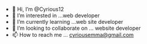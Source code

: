 - 👋 Hi, I’m @Cyrious12
- 👀 I’m interested in ...web developer
- 🌱 I’m currently learning ...web site developer
- 💞️ I’m looking to collaborate on ... website developer
- 📫 How to reach me ... cyriousemma@gmail.com

<!---
Cyrious12/Cyrious12 is a ✨ special ✨ repository because its `README.md` (this file) appears on your GitHub profile.
You can click the Preview link to take a look at your changes.
--->
